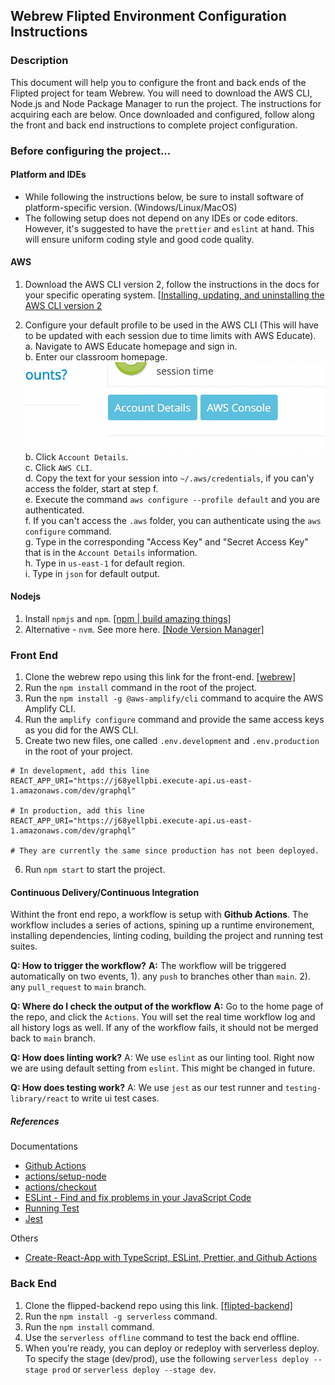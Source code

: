 ## Webrew Flipted Environment Configuration Instructions

### Description

This document will help you to configure the front and back ends of the Flipted project for team Webrew. You will need to download the AWS CLI, Node.js and Node Package Manager to run the project. The instructions for acquiring each are below. Once downloaded and configured, follow along the front and back end instructions to complete project configuration.

### Before configuring the project...

#### Platform and IDEs

+ While following the instructions below, be sure to install software of platform-specific version. (Windows/Linux/MacOS)
+ The following setup does not depend on any IDEs or code editors. However, it's suggested to have the `prettier` and `eslint` at hand. This will ensure uniform coding style and good code quality.

#### AWS

1. Download the AWS CLI version 2, follow the instructions in the docs for your specific operating system. [[Installing, updating, and uninstalling the AWS CLI version 2](https://docs.aws.amazon.com/cli/latest/userguide/install-cliv2.html)

2. Configure your default profile to be used in the AWS CLI (This will have to be updated with each session due to time limits with AWS Educate).<br/>
  a. Navigate to AWS Educate homepage and sign in.<br/>
  b. Enter our classroom homepage.<br/>
  ![aws console](aws_console.png)<br/>
  b. Click `Account Details`.<br/>
  c. Click `AWS CLI`.<br/>
  d. Copy the text for your session into `~/.aws/credentials`, if you can'y access the folder, start at step f.<br/>
  e. Execute the command `aws configure --profile default` and you are authenticated.<br/>
  f. If you can't access the `.aws` folder, you can authenticate using the `aws configure` command.<br/>
  g. Type in the corresponding "Access Key" and "Secret Access Key" that is in the `Account Details` information.<br/>
  h. Type in `us-east-1` for default region.<br/>
  i. Type in `json` for default output.<br/>
  

#### Nodejs

1. Install `npmjs` and `npm`. [[npm | build amazing things]](https://www.npmjs.com/get-npm)
2. Alternative - `nvm`. See more here. [[Node Version Manager]](https://github.com/nvm-sh/nvm)

### Front End

1. Clone the webrew repo using this link for the front-end. [[webrew]](https://github.com/CPSECapstone/webrew.git)
2. Run the `npm install` command in the root of the project.
3. Run the `npm install -g @aws-amplify/cli` command to acquire the AWS Amplify CLI.
4. Run the `amplify configure` command and provide the same access keys as you did for the AWS CLI.
5. Create two new files, one called `.env.development` and `.env.production` in the root of your project.
```
# In development, add this line
REACT_APP_URI="https://j68yellpbi.execute-api.us-east-1.amazonaws.com/dev/graphql"

# In production, add this line
REACT_APP_URI="https://j68yellpbi.execute-api.us-east-1.amazonaws.com/dev/graphql"

# They are currently the same since production has not been deployed.
```

6. Run `npm start` to start the project.

#### Continuous Delivery/Continuous Integration

Withint the front end repo, a workflow is setup with **Github Actions**. The workflow includes a series of actions, spining up a runtime environement, installing dependencies, linting coding, building the project and running test suites.

**Q: How to trigger the workflow?**
**A:** The workflow will be triggered automatically on two events,
  1). any `push` to branches other than `main`.
  2). any `pull_request` to `main` branch.

**Q: Where do I check the output of the workflow**
**A:** Go to the home page of the repo, and click the `Actions`. You will set the real time workflow log and all history logs as well. If any of the workflow fails, it should not be merged back to `main` branch.

**Q: How does linting work?**
A: We use `eslint` as our linting tool. Right now we are using default setting from `eslint`. This might be changed in future.

**Q: How does testing work?**
A: We use `jest` as our test runner and `testing-library/react` to write ui test cases.

##### References

Documentations

+ [Github Actions](https://docs.github.com/en/actions)
+ [actions/setup-node](https://github.com/actions/setup-node)
+ [actions/checkout](https://github.com/actions/checkout)
+ [ESLint - Find and fix problems in your JavaScript Code](https://eslint.org/)
+ [Running Test](https://create-react-app.dev/docs/running-tests/)
+ [Jest](https://jestjs.io/)

Others
+ [Create-React-App with TypeScript, ESLint, Prettier, and Github Actions](https://brygrill.medium.com/create-react-app-with-typescript-eslint-prettier-and-github-actions-f3ce6a571c97])

### Back End

1. Clone the flipped-backend repo using this link. [[flipted-backend]](https://github.com/CPSECapstone/flipted-backend.git)
2. Run the `npm install -g serverless` command.
3. Run the `npm install` command.
4. Use the `serverless offline` command to test the back end offline.
5. When you're ready, you can deploy or redeploy with serverless deploy. To specify the stage (dev/prod), use the following `serverless deploy --stage prod` or `serverless deploy --stage dev`.

